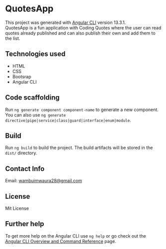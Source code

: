 # QuotesApp

This project was generated with [Angular CLI](https://github.com/angular/angular-cli) version 13.3.1.<br>
QuotesApp is a fun application with Coding Quotes where the user can read quotes already published and can also publish their own and add them to the list.

## Technologies used
- HTML
- CSS
- Bootsrap
- Angular CLI

## Code scaffolding

Run `ng generate component component-name` to generate a new component. You can also use `ng generate directive|pipe|service|class|guard|interface|enum|module`.

## Build

Run `ng build` to build the project. The build artifacts will be stored in the `dist/` directory.

## Contact Info
Email: wambuimwaura28@gmail.com

## License
Mit License

## Further help

To get more help on the Angular CLI use `ng help` or go check out the [Angular CLI Overview and Command Reference](https://angular.io/cli) page.
